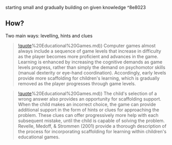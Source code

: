 starting small and gradually building on given knowledge ^8e8023

## How?
Two main ways: levelling, hints and clues

> [!quote](from%20[Revelle%20(2013)%20Educational%20Games)%20Educational%20Games.md))
> Computer games almost always include a sequence of game levels that increase in difficulty as the player becomes more proficient and advances in the game. Learning is enhanced by increasing the cognitive demands as game levels progress, rather than simply the demand on psychomotor skills (manual dexterity
> or eye-hand coordination). Accordingly, early levels provide more scaffolding for children's learning, which is gradually removed as the player progresses through game levels.

> [!quote](from%20[Revelle%20(2013)%20Educational%20Games)%20Educational%20Games.md))
> The child's selection of a wrong answer also provides an opportunity for scaffolding support. When the child makes an incorrect choice, the game can provide additional support in the form of hints or clues for approaching the problem. These clues can offer progressively more help with each subsequent mistake, until the child is capable of solving the problem. 
Revelle, Medoff, & Strommen (2001) provide a thorough description of the process for incorporating scaffolding for learning within
children's educational games.
